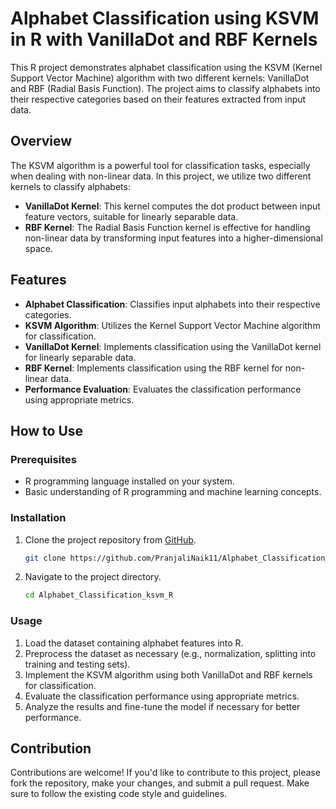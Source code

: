 # Alphabet Classification using KSVM in R with VanillaDot and RBF Kernels

This R project demonstrates alphabet classification using the KSVM (Kernel Support Vector Machine) algorithm with two different kernels: VanillaDot and RBF (Radial Basis Function). The project aims to classify alphabets into their respective categories based on their features extracted from input data.

## Overview

The KSVM algorithm is a powerful tool for classification tasks, especially when dealing with non-linear data. In this project, we utilize two different kernels to classify alphabets:
- **VanillaDot Kernel**: This kernel computes the dot product between input feature vectors, suitable for linearly separable data.
- **RBF Kernel**: The Radial Basis Function kernel is effective for handling non-linear data by transforming input features into a higher-dimensional space.

## Features

- **Alphabet Classification**: Classifies input alphabets into their respective categories.
- **KSVM Algorithm**: Utilizes the Kernel Support Vector Machine algorithm for classification.
- **VanillaDot Kernel**: Implements classification using the VanillaDot kernel for linearly separable data.
- **RBF Kernel**: Implements classification using the RBF kernel for non-linear data.
- **Performance Evaluation**: Evaluates the classification performance using appropriate metrics.

## How to Use

### Prerequisites

- R programming language installed on your system.
- Basic understanding of R programming and machine learning concepts.

### Installation

1. Clone the project repository from [GitHub](https://github.com/PranjaliNaik11/Alphabet_Classification_ksvm_R).

   ```bash
   git clone https://github.com/PranjaliNaik11/Alphabet_Classification_ksvm_R.git
   ```

2. Navigate to the project directory.

   ```bash
   cd Alphabet_Classification_ksvm_R
   ```

### Usage

1. Load the dataset containing alphabet features into R.
2. Preprocess the dataset as necessary (e.g., normalization, splitting into training and testing sets).
3. Implement the KSVM algorithm using both VanillaDot and RBF kernels for classification.
4. Evaluate the classification performance using appropriate metrics.
5. Analyze the results and fine-tune the model if necessary for better performance.

## Contribution

Contributions are welcome! If you'd like to contribute to this project, please fork the repository, make your changes, and submit a pull request. Make sure to follow the existing code style and guidelines.
